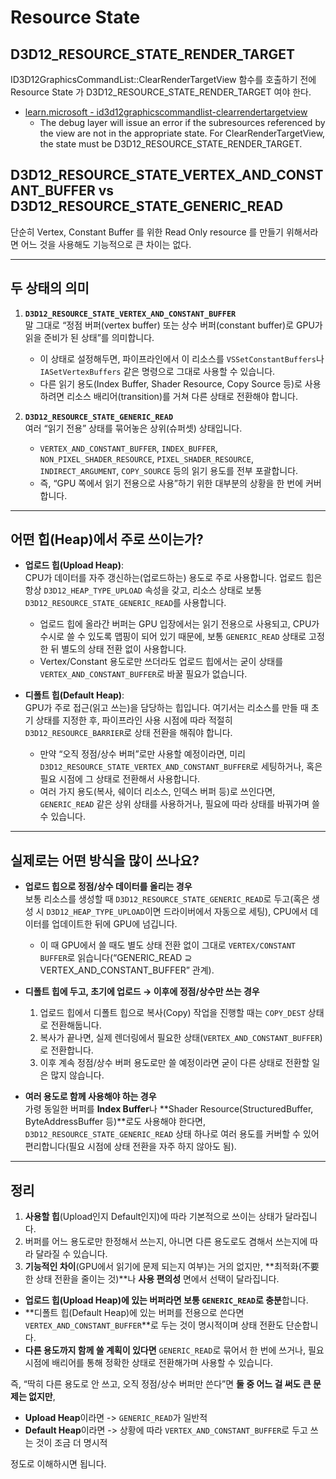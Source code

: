 # Resource State

## D3D12_RESOURCE_STATE_RENDER_TARGET
ID3D12GraphicsCommandList::ClearRenderTargetView 함수를 호출하기 전에 Resource State 가 D3D12_RESOURCE_STATE_RENDER_TARGET 여야 한다.
* [learn.microsoft - id3d12graphicscommandlist-clearrendertargetview](https://learn.microsoft.com/en-us/windows/win32/api/d3d12/nf-d3d12-id3d12graphicscommandlist-clearrendertargetview#debug-layer)  
  * The debug layer will issue an error if the subresources referenced by the view are not in the appropriate state. For ClearRenderTargetView, the state must be D3D12_RESOURCE_STATE_RENDER_TARGET.

## D3D12_RESOURCE_STATE_VERTEX_AND_CONSTANT_BUFFER vs D3D12_RESOURCE_STATE_GENERIC_READ
단순히 Vertex, Constant Buffer 를 위한 Read Only resource 를 만들기 위해서라면 어느 것을 사용해도 기능적으로 큰 차이는 없다.


---

## 두 상태의 의미

1. **`D3D12_RESOURCE_STATE_VERTEX_AND_CONSTANT_BUFFER`**  
   말 그대로 “정점 버퍼(vertex buffer) 또는 상수 버퍼(constant buffer)로 GPU가 읽을 준비가 된 상태”를 의미합니다.  
   - 이 상태로 설정해두면, 파이프라인에서 이 리소스를 `VSSetConstantBuffers`나 `IASetVertexBuffers` 같은 명령으로 그대로 사용할 수 있습니다.  
   - 다른 읽기 용도(Index Buffer, Shader Resource, Copy Source 등)로 사용하려면 리소스 배리어(transition)를 거쳐 다른 상태로 전환해야 합니다.

2. **`D3D12_RESOURCE_STATE_GENERIC_READ`**  
   여러 “읽기 전용” 상태를 묶어놓은 상위(슈퍼셋) 상태입니다.  
   - `VERTEX_AND_CONSTANT_BUFFER`, `INDEX_BUFFER`, `NON_PIXEL_SHADER_RESOURCE`, `PIXEL_SHADER_RESOURCE`, `INDIRECT_ARGUMENT`, `COPY_SOURCE` 등의 읽기 용도를 전부 포괄합니다.  
   - 즉, “GPU 쪽에서 읽기 전용으로 사용”하기 위한 대부분의 상황을 한 번에 커버합니다.

---

## 어떤 힙(Heap)에서 주로 쓰이는가?

- **업로드 힙(Upload Heap)**:  
  CPU가 데이터를 자주 갱신하는(업로드하는) 용도로 주로 사용합니다. 업로드 힙은 항상 `D3D12_HEAP_TYPE_UPLOAD` 속성을 갖고, 리소스 상태로 보통 `D3D12_RESOURCE_STATE_GENERIC_READ`를 사용합니다.  
  - 업로드 힙에 올라간 버퍼는 GPU 입장에서는 읽기 전용으로 사용되고, CPU가 수시로 쓸 수 있도록 맵핑이 되어 있기 때문에, 보통 `GENERIC_READ` 상태로 고정한 뒤 별도의 상태 전환 없이 사용합니다.  
  - Vertex/Constant 용도로만 쓰더라도 업로드 힙에서는 굳이 상태를 `VERTEX_AND_CONSTANT_BUFFER`로 바꿀 필요가 없습니다.

- **디폴트 힙(Default Heap)**:  
  GPU가 주로 접근(읽고 쓰는)을 담당하는 힙입니다. 여기서는 리소스를 만들 때 초기 상태를 지정한 후, 파이프라인 사용 시점에 따라 적절히 `D3D12_RESOURCE_BARRIER`로 상태 전환을 해줘야 합니다.  
  - 만약 “오직 정점/상수 버퍼”로만 사용할 예정이라면, 미리 `D3D12_RESOURCE_STATE_VERTEX_AND_CONSTANT_BUFFER`로 세팅하거나, 혹은 필요 시점에 그 상태로 전환해서 사용합니다.  
  - 여러 가지 용도(복사, 쉐이더 리소스, 인덱스 버퍼 등)로 쓰인다면, `GENERIC_READ` 같은 상위 상태를 사용하거나, 필요에 따라 상태를 바꿔가며 쓸 수 있습니다.

---

## 실제로는 어떤 방식을 많이 쓰나요?

- **업로드 힙으로 정점/상수 데이터를 올리는 경우**  
  보통 리소스를 생성할 때 `D3D12_RESOURCE_STATE_GENERIC_READ`로 두고(혹은 생성 시 `D3D12_HEAP_TYPE_UPLOAD`이면 드라이버에서 자동으로 세팅), CPU에서 데이터를 업데이트한 뒤에 GPU에 넘깁니다.  
  - 이 때 GPU에서 쓸 때도 별도 상태 전환 없이 그대로 `VERTEX/CONSTANT BUFFER`로 읽습니다(“GENERIC_READ ⊇ VERTEX_AND_CONSTANT_BUFFER” 관계).  

- **디폴트 힙에 두고, 초기에 업로드 → 이후에 정점/상수만 쓰는 경우**  
  1. 업로드 힙에서 디폴트 힙으로 복사(Copy) 작업을 진행할 때는 `COPY_DEST` 상태로 전환해둡니다.  
  2. 복사가 끝나면, 실제 렌더링에서 필요한 상태(`VERTEX_AND_CONSTANT_BUFFER`)로 전환합니다.  
  3. 이후 계속 정점/상수 버퍼 용도로만 쓸 예정이라면 굳이 다른 상태로 전환할 일은 많지 않습니다.

- **여러 용도로 함께 사용해야 하는 경우**  
  가령 동일한 버퍼를 **Index Buffer**나 **Shader Resource(StructuredBuffer, ByteAddressBuffer 등)**로도 사용해야 한다면, `D3D12_RESOURCE_STATE_GENERIC_READ` 상태 하나로 여러 용도를 커버할 수 있어 편리합니다(필요 시점에 상태 전환을 자주 하지 않아도 됨).

---

## 정리

1. **사용할 힙**(Upload인지 Default인지)에 따라 기본적으로 쓰이는 상태가 달라집니다.  
2. 버퍼를 어느 용도로만 한정해서 쓰는지, 아니면 다른 용도로도 겸해서 쓰는지에 따라 달라질 수 있습니다.
3. **기능적인 차이**(GPU에서 읽기에 문제 되는지 여부)는 거의 없지만, **최적화(不要한 상태 전환을 줄이는 것)**나 **사용 편의성** 면에서 선택이 달라집니다.

- **업로드 힙(Upload Heap)에 있는 버퍼라면 보통 `GENERIC_READ`로 충분**합니다.  
- **디폴트 힙(Default Heap)에 있는 버퍼를 전용으로 쓴다면 `VERTEX_AND_CONSTANT_BUFFER`**로 두는 것이 명시적이며 상태 전환도 단순합니다.  
- **다른 용도까지 함께 쓸 계획이 있다면** `GENERIC_READ`로 묶어서 한 번에 쓰거나, 필요 시점에 배리어를 통해 정확한 상태로 전환해가며 사용할 수 있습니다.

즉, “딱히 다른 용도로 안 쓰고, 오직 정점/상수 버퍼만 쓴다”면 **둘 중 어느 걸 써도 큰 문제는 없지만**,  
- **Upload Heap**이라면 -> `GENERIC_READ`가 일반적  
- **Default Heap**이라면 -> 상황에 따라 `VERTEX_AND_CONSTANT_BUFFER`로 두고 쓰는 것이 조금 더 명시적  

정도로 이해하시면 됩니다.
